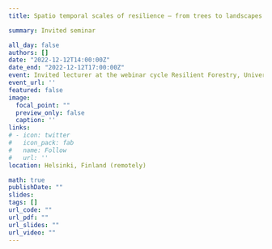 ```yaml
---
title: Spatio temporal scales of resilience – from trees to landscapes and climatic change

summary: Invited seminar 

all_day: false
authors: []
date: "2022-12-12T14:00:00Z"
date_end: "2022-12-12T17:00:00Z"
event: Invited lecturer at the webinar cycle Resilient Forestry, University of Helsinki
event_url: ''
featured: false
image:
  focal_point: ""
  preview_only: false
  caption: ''
links:
# - icon: twitter
#   icon_pack: fab
#   name: Follow
#   url: ''
location: Helsinki, Finland (remotely)

math: true
publishDate: ""
slides: 
tags: []
url_code: ""
url_pdf: ""
url_slides: ""
url_video: ""
---
```

